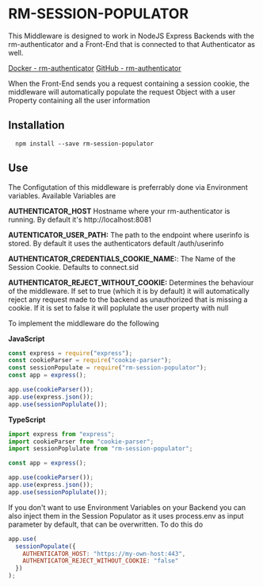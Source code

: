 # RM-SESSION-POPULATOR

This Middleware is designed to work in NodeJS Express Backends with the rm-authenticator and a Front-End that is connected to that Authenticator as well.

[Docker - rm-authenticator](https://cloud.docker.com/u/reliefmelone/repository/docker/reliefmelone/rm-authenticator)
[GitHub - rm-authenticator](https://github.com/relief-melone/rm-authenticator)

When the Front-End sends you a request containing a session cookie, the middleware will automatically populate the request
Object with a user Property containing all the user information

## Installation

```
  npm install --save rm-session-populator
```

## Use

The Configutation of this middleware is preferrably done via Environment variables. Available Variables are

**AUTHENTICATOR_HOST** Hostname where your rm-authenticator is running. By default it's http://localhost:8081

**AUTENTICATOR_USER_PATH:** The path to the endpoint where userinfo is stored. By default it uses the authenticators default /auth/userinfo

**AUTHENTICATOR_CREDENTIALS_COOKIE_NAME:**: The Name of the Session Cookie. Defaults to connect.sid

**AUTHENTICATOR_REJECT_WITHOUT_COOKIE:** Determines the behaviour of the middleware. If set to true (which it is by default) it will automatically reject any request made to the backend as unauthorized that is missing a cookie. If it is set to false it will poplulate the user property with null

To implement the middleware do the following

**JavaScript**

```js
const express = require("express");
const cookieParser = require("cookie-parser");
const sessionPopulate = require("rm-session-populator");
const app = express();

app.use(cookieParser());
app.use(express.json());
app.use(sessionPoplulate());
```

**TypeScript**

```ts
import express from "express";
import cookieParser from "cookie-parser";
import sessionPoplulate from "rm-session-populator";

const app = express();

app.use(cookieParser());
app.use(express.json());
app.use(sessionPoplulate());
```

If you don't want to use Environment Variables on your Backend you can also inject them in the Session Populator as it uses process.env as input parameter by default, that can be overwritten. To do this do

```js
app.use(
  sessionPopulate({
    AUTHENTICATOR_HOST: "https://my-own-host:443",
    AUTHENTICATOR_REJECT_WITHOUT_COOKIE: "false"
  })
);
```
